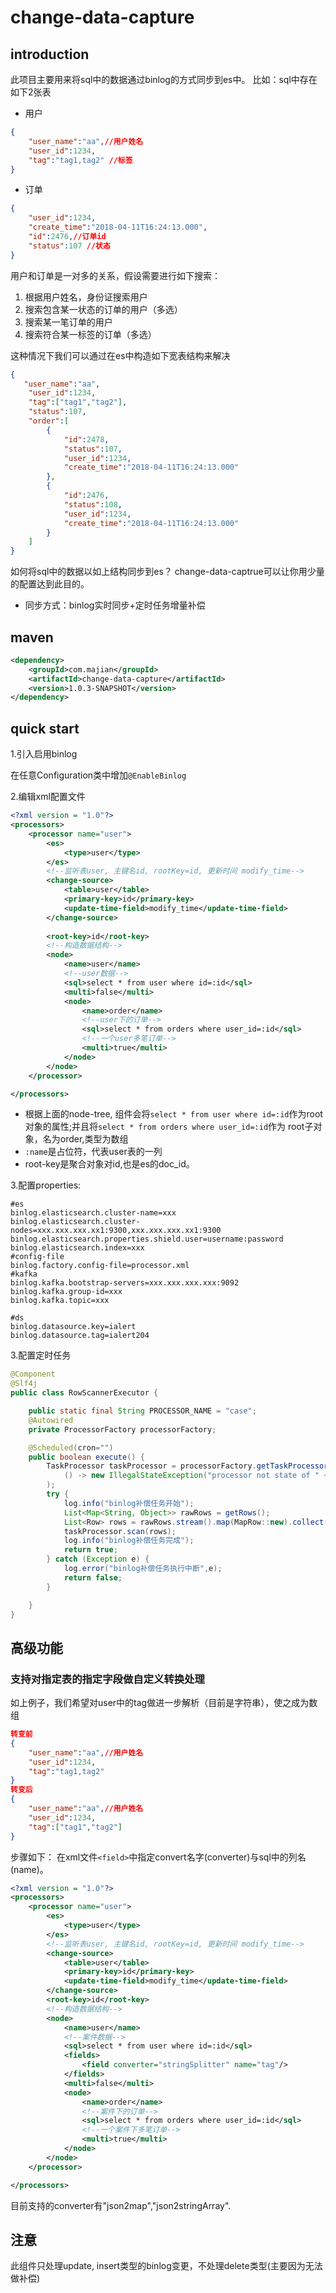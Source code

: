 # change-data-capture
## introduction
此项目主要用来将sql中的数据通过binlog的方式同步到es中。
比如：sql中存在如下2张表
- 用户

```json
{
    "user_name":"aa",//用户姓名
    "user_id":1234,
    "tag":"tag1,tag2" //标签
}
```
- 订单 

```json
{         
    "user_id":1234,
    "create_time":"2018-04-11T16:24:13.000",
    "id":2476,//订单id
    "status":107 //状态
}
```


用户和订单是一对多的关系，假设需要进行如下搜索：
1. 根据用户姓名，身份证搜索用户
2. 搜索包含某一状态的订单的用户（多选）
3. 搜索某一笔订单的用户
4. 搜索符合某一标签的订单（多选）

这种情况下我们可以通过在es中构造如下宽表结构来解决

```json
{
   "user_name":"aa",
    "user_id":1234,
    "tag":["tag1","tag2"],
    "status":107, 
    "order":[
        {       
            "id":2478,
            "status":107,
            "user_id":1234,
            "create_time":"2018-04-11T16:24:13.000"		
        },
        {    
            "id":2476,
            "status":108,   
            "user_id":1234,
            "create_time":"2018-04-11T16:24:13.000"
        }
    ]
}
```
如何将sql中的数据以如上结构同步到es？
change-data-captrue可以让你用少量的配置达到此目的。
- 同步方式：binlog实时同步+定时任务增量补偿


## maven

```xml
<dependency>
    <groupId>com.majian</groupId>
    <artifactId>change-data-capture</artifactId>
    <version>1.0.3-SNAPSHOT</version>
</dependency>
```
## quick start
1.引入启用binlog

在任意Configuration类中增加`@EnableBinlog`

2.编辑xml配置文件

```xml
<?xml version = "1.0"?>
<processors>
    <processor name="user">
        <es>
            <type>user</type>
        </es>
        <!--监听表user, 主键名id, rootKey=id, 更新时间 modify_time-->
        <change-source>
            <table>user</table>
            <primary-key>id</primary-key>
            <update-time-field>modify_time</update-time-field>
        </change-source>
        
        <root-key>id</root-key>
        <!--构造数据结构-->
        <node>
            <name>user</name>
            <!--user数据-->
            <sql>select * from user where id=:id</sql>
            <multi>false</multi>
            <node>
                <name>order</name>
                <!--user下的订单-->
                <sql>select * from orders where user_id=:id</sql>
                <!--一个user多笔订单-->
                <multi>true</multi>
            </node>
        </node>
    </processor>

</processors>
```
- 根据上面的node-tree, 组件会将`select * from user where id=:id`作为root对象的属性;并且将`select * from orders where user_id=:id`作为 root子对象，名为order,类型为数组
- `:name`是占位符，代表user表的一列
- root-key是聚合对象对id,也是es的doc_id。

3.配置properties:

```
#es
binlog.elasticsearch.cluster-name=xxx
binlog.elasticsearch.cluster-nodes=xxx.xxx.xxx.xx1:9300,xxx.xxx.xxx.xx1:9300
binlog.elasticsearch.properties.shield.user=username:password
binlog.elasticsearch.index=xxx
#config-file
binlog.factory.config-file=processor.xml
#kafka
binlog.kafka.bootstrap-servers=xxx.xxx.xxx.xxx:9092
binlog.kafka.group-id=xxx
binlog.kafka.topic=xxx

#ds
binlog.datasource.key=ialert
binlog.datasource.tag=ialert204

```

3.配置定时任务

```java
@Component
@Slf4j
public class RowScannerExecutor {

    public static final String PROCESSOR_NAME = "case";
    @Autowired
    private ProcessorFactory processorFactory;

    @Scheduled(cron="")
    public boolean execute() {
        TaskProcessor taskProcessor = processorFactory.getTaskProcessor(PROCESSOR_NAME).orElseThrow(
            () -> new IllegalStateException("processor not state of " + PROCESSOR_NAME)
        );
        try {
            log.info("binlog补偿任务开始");
            List<Map<String, Object>> rawRows = getRows();
            List<Row> rows = rawRows.stream().map(MapRow::new).collect(Collectors.toList());
            taskProcessor.scan(rows);
            log.info("binlog补偿任务完成");
            return true;
        } catch (Exception e) {
            log.error("binlog补偿任务执行中断",e);
            return false;
        }

    }
}
```

## 高级功能
### 支持对指定表的指定字段做自定义转换处理
如上例子，我们希望对user中的tag做进一步解析（目前是字符串），使之成为数组

```json
转变前
{
    "user_name":"aa",//用户姓名
    "user_id":1234,
    "tag":"tag1,tag2"
}
转变后
{
    "user_name":"aa",//用户姓名
    "user_id":1234,
    "tag":["tag1","tag2"]
}
```

步骤如下：
在xml文件`<field>`中指定convert名字(converter)与sql中的列名(name)。
```xml
<?xml version = "1.0"?>
<processors>
    <processor name="user">
        <es>
            <type>user</type>
        </es>
        <!--监听表user, 主键名id, rootKey=id, 更新时间 modify_time-->
        <change-source>
            <table>user</table>
            <primary-key>id</primary-key>
            <update-time-field>modify_time</update-time-field>
        </change-source>
        <root-key>id</root-key>
        <!--构造数据结构-->
        <node>
            <name>user</name>
            <!--案件数据-->
            <sql>select * from user where id=:id</sql>
            <fields>
            	<field converter="stringSplitter" name="tag"/>
            </fields>
            <multi>false</multi>
            <node>
                <name>order</name>
                <!--案件下的订单-->
                <sql>select * from orders where user_id=:id</sql>
                <!--一个案件下多笔订单-->
                <multi>true</multi>
            </node>
        </node>
    </processor>

</processors>

```
目前支持的converter有"json2map","json2stringArray".

## 注意
此组件只处理update, insert类型的binlog变更，不处理delete类型(主要因为无法做补偿)